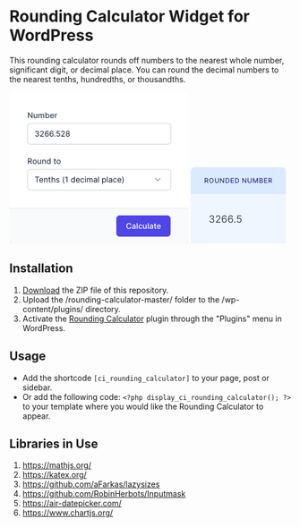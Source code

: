 # Rounding Calculator Widget for WordPress

This rounding calculator rounds off numbers to the nearest whole number, significant digit, or decimal place. You can round the decimal numbers to the nearest tenths, hundredths, or thousandths.

![Rounding Calculator Input Form](/assets/images/screenshot-1.png "Rounding Calculator Input Form")
![Rounding Calculator Calculation Results](/assets/images/screenshot-2.png "Rounding Calculator Calculation Results")

## Installation

1. [Download](https://github.com/pub-calculator-io/rounding-calculator/archive/refs/heads/master.zip) the ZIP file of this repository.
2. Upload the /rounding-calculator-master/ folder to the /wp-content/plugins/ directory.
3. Activate the [Rounding Calculator](https://www.calculator.io/rounding-calculator/ "Rounding Calculator Homepage") plugin through the "Plugins" menu in WordPress.

## Usage
* Add the shortcode `[ci_rounding_calculator]` to your page, post or sidebar.
* Or add the following code: `<?php display_ci_rounding_calculator(); ?>` to your template where you would like the Rounding Calculator to appear.

## Libraries in Use
1. https://mathjs.org/
2. https://katex.org/
3. https://github.com/aFarkas/lazysizes
4. https://github.com/RobinHerbots/Inputmask
5. https://air-datepicker.com/
6. https://www.chartjs.org/
